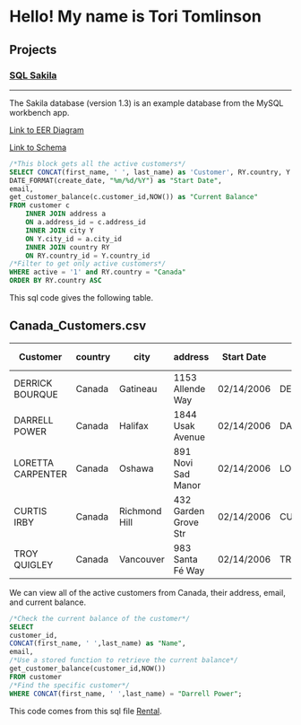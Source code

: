 # Hello! My name is Tori Tomlinson   
## Projects   
### [SQL Sakila](/SakilaSQL/)  
---   
The Sakila database (version 1.3) is an example database from the MySQL workbench app. 

[Link to EER Diagram](/SakilaSQL/Sakila_EER_Diagram.png)

[Link to Schema](/SakilaSQL/sakila-schema.sql)

```sql
/*This block gets all the active customers*/
SELECT CONCAT(first_name, ' ', last_name) as 'Customer', RY.country, Y.city, a.address,
DATE_FORMAT(create_date, "%m/%d/%Y") as "Start Date",
email,
get_customer_balance(c.customer_id,NOW()) as "Current Balance"
FROM customer c
    INNER JOIN address a 
    ON a.address_id = c.address_id
    INNER JOIN city Y
    ON Y.city_id = a.city_id
    INNER JOIN country RY
    ON RY.country_id = Y.country_id
/*Filter to get only active customers*/
WHERE active = '1' and RY.country = "Canada"
ORDER BY RY.country ASC
```
This sql code gives the following table. 
## Canada_Customers.csv

| Customer | country | city | address | Start Date | email | Current Balance |
| --- | --- | --- | --- | --- | --- | --- |
| DERRICK BOURQUE | Canada | Gatineau | 1153 Allende Way | 02/14/2006 | DERRICK.BOURQUE@saki | 0.00 |
| DARRELL POWER | Canada | Halifax | 1844 Usak Avenue | 02/14/2006 | DARRELL.POWER@sakila | 0.00 |
| LORETTA CARPENTER | Canada | Oshawa | 891 Novi Sad Manor | 02/14/2006 | LORETTA.CARPENTER@sa | 0.00 |
| CURTIS IRBY | Canada | Richmond Hill | 432 Garden Grove Str | 02/14/2006 | CURTIS.IRBY@sakilacu | 0.00 |
| TROY QUIGLEY | Canada | Vancouver | 983 Santa Fé Way | 02/14/2006 | TROY.QUIGLEY@sakilac | 0.00 |

We can view all of the active customers from Canada, their address, email, and current balance.

```sql
/*Check the current balance of the customer*/
SELECT 
customer_id, 
CONCAT(first_name, ' ',last_name) as "Name",
email,
/*Use a stored function to retrieve the current balance*/
get_customer_balance(customer_id,NOW())
FROM customer
/*Find the specific customer*/
WHERE CONCAT(first_name, ' ',last_name) = "Darrell Power";
```
This code comes from this sql file [Rental](/SakilaSQL/Rental.sql). 